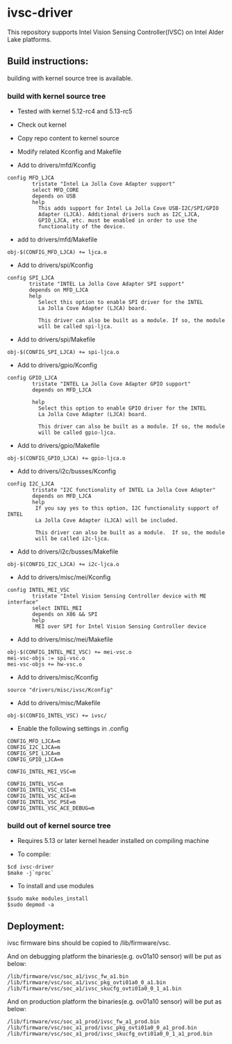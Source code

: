 # ivsc-driver

This repository supports Intel Vision Sensing Controller(IVSC) on Intel Alder Lake platforms.


## Build instructions:
building with kernel source tree is available.

### build with kernel source tree
* Tested with kernel 5.12-rc4 and 5.13-rc5
* Check out kernel
* Copy repo content to kernel source
* Modify related Kconfig and Makefile

* Add to drivers/mfd/Kconfig
```
config MFD_LJCA
        tristate "Intel La Jolla Cove Adapter support"
        select MFD_CORE
        depends on USB
        help
          This adds support for Intel La Jolla Cove USB-I2C/SPI/GPIO
          Adapter (LJCA). Additional drivers such as I2C_LJCA,
          GPIO_LJCA, etc. must be enabled in order to use the
          functionality of the device.
```
* add to drivers/mfd/Makefile
```
obj-$(CONFIG_MFD_LJCA) += ljca.o
```

* Add to drivers/spi/Kconfig
```
config SPI_LJCA
       tristate "INTEL La Jolla Cove Adapter SPI support"
       depends on MFD_LJCA
       help
          Select this option to enable SPI driver for the INTEL
          La Jolla Cove Adapter (LJCA) board.

          This driver can also be built as a module. If so, the module
          will be called spi-ljca.
```
* Add to drivers/spi/Makefile
```
obj-$(CONFIG_SPI_LJCA) += spi-ljca.o
```

* Add to drivers/gpio/Kconfig
```
config GPIO_LJCA
        tristate "INTEL La Jolla Cove Adapter GPIO support"
        depends on MFD_LJCA

        help
          Select this option to enable GPIO driver for the INTEL
          La Jolla Cove Adapter (LJCA) board.

          This driver can also be built as a module. If so, the module
          will be called gpio-ljca.
```
* Add to drivers/gpio/Makefile
```
obj-$(CONFIG_GPIO_LJCA) += gpio-ljca.o
```

* Add to drivers/i2c/busses/Kconfig
```
config I2C_LJCA
        tristate "I2C functionality of INTEL La Jolla Cove Adapter"
        depends on MFD_LJCA
        help
         If you say yes to this option, I2C functionality support of INTEL
         La Jolla Cove Adapter (LJCA) will be included.

         This driver can also be built as a module.  If so, the module
         will be called i2c-ljca.
```
* Add to drivers/i2c/busses/Makefile
```
obj-$(CONFIG_I2C_LJCA) += i2c-ljca.o
```

* Add to drivers/misc/mei/Kconfig
```
config INTEL_MEI_VSC
        tristate "Intel Vision Sensing Controller device with ME interface"
        select INTEL_MEI
        depends on X86 && SPI
        help
         MEI over SPI for Intel Vision Sensing Controller device
```
* Add to drivers/misc/mei/Makefile
```
obj-$(CONFIG_INTEL_MEI_VSC) += mei-vsc.o
mei-vsc-objs := spi-vsc.o
mei-vsc-objs += hw-vsc.o
```

* Add to drivers/misc/Kconfig
```
source "drivers/misc/ivsc/Kconfig"
```
* Add to drivers/misc/Makefile
```
obj-$(CONFIG_INTEL_VSC) += ivsc/
```

* Enable the following settings in .config
```
CONFIG_MFD_LJCA=m
CONFIG_I2C_LJCA=m
CONFIG_SPI_LJCA=m
CONFIG_GPIO_LJCA=m

CONFIG_INTEL_MEI_VSC=m

CONFIG_INTEL_VSC=m
CONFIG_INTEL_VSC_CSI=m
CONFIG_INTEL_VSC_ACE=m
CONFIG_INTEL_VSC_PSE=m
CONFIG_INTEL_VSC_ACE_DEBUG=m
```

### build out of kernel source tree
* Requires 5.13 or later kernel header installed on compiling machine

* To compile:
```
$cd ivsc-driver
$make -j`nproc`
```

* To install and use modules
```
$sudo make modules_install
$sudo depmod -a
```


## Deployment:
ivsc firmware bins should be copied to /lib/firmware/vsc.

And on debugging platform the binaries(e.g. ov01a10 sensor) will be put as below:
```
/lib/firmware/vsc/soc_a1/ivsc_fw_a1.bin
/lib/firmware/vsc/soc_a1/ivsc_pkg_ovti01a0_0_a1.bin
/lib/firmware/vsc/soc_a1/ivsc_skucfg_ovti01a0_0_1_a1.bin
```

And on production platform the binaries(e.g. ov01a10 sensor) will be put as below:
```
/lib/firmware/vsc/soc_a1_prod/ivsc_fw_a1_prod.bin
/lib/firmware/vsc/soc_a1_prod/ivsc_pkg_ovti01a0_0_a1_prod.bin
/lib/firmware/vsc/soc_a1_prod/ivsc_skucfg_ovti01a0_0_1_a1_prod.bin
```
